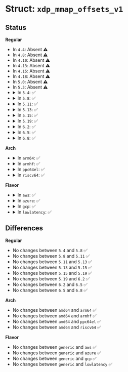 # Struct: <code>xdp_mmap_offsets_v1</code>

## Status
<b>Regular</b>
<ul>
<li>
In <code>4.4</code>: Absent ⚠️
</li>
<li>
In <code>4.8</code>: Absent ⚠️
</li>
<li>
In <code>4.10</code>: Absent ⚠️
</li>
<li>
In <code>4.13</code>: Absent ⚠️
</li>
<li>
In <code>4.15</code>: Absent ⚠️
</li>
<li>
In <code>4.18</code>: Absent ⚠️
</li>
<li>
In <code>5.0</code>: Absent ⚠️
</li>
<li>
In <code>5.3</code>: Absent ⚠️
</li>
<li>
<details>
<summary>In <code>5.4</code>: ✅</summary>

```c
struct xdp_mmap_offsets_v1 {
    struct xdp_ring_offset_v1 rx;
    struct xdp_ring_offset_v1 tx;
    struct xdp_ring_offset_v1 fr;
    struct xdp_ring_offset_v1 cr;
};
```
</details>
</li>
<li>
<details>
<summary>In <code>5.8</code>: ✅</summary>

```c
struct xdp_mmap_offsets_v1 {
    struct xdp_ring_offset_v1 rx;
    struct xdp_ring_offset_v1 tx;
    struct xdp_ring_offset_v1 fr;
    struct xdp_ring_offset_v1 cr;
};
```
</details>
</li>
<li>
<details>
<summary>In <code>5.11</code>: ✅</summary>

```c
struct xdp_mmap_offsets_v1 {
    struct xdp_ring_offset_v1 rx;
    struct xdp_ring_offset_v1 tx;
    struct xdp_ring_offset_v1 fr;
    struct xdp_ring_offset_v1 cr;
};
```
</details>
</li>
<li>
<details>
<summary>In <code>5.13</code>: ✅</summary>

```c
struct xdp_mmap_offsets_v1 {
    struct xdp_ring_offset_v1 rx;
    struct xdp_ring_offset_v1 tx;
    struct xdp_ring_offset_v1 fr;
    struct xdp_ring_offset_v1 cr;
};
```
</details>
</li>
<li>
<details>
<summary>In <code>5.15</code>: ✅</summary>

```c
struct xdp_mmap_offsets_v1 {
    struct xdp_ring_offset_v1 rx;
    struct xdp_ring_offset_v1 tx;
    struct xdp_ring_offset_v1 fr;
    struct xdp_ring_offset_v1 cr;
};
```
</details>
</li>
<li>
<details>
<summary>In <code>5.19</code>: ✅</summary>

```c
struct xdp_mmap_offsets_v1 {
    struct xdp_ring_offset_v1 rx;
    struct xdp_ring_offset_v1 tx;
    struct xdp_ring_offset_v1 fr;
    struct xdp_ring_offset_v1 cr;
};
```
</details>
</li>
<li>
<details>
<summary>In <code>6.2</code>: ✅</summary>

```c
struct xdp_mmap_offsets_v1 {
    struct xdp_ring_offset_v1 rx;
    struct xdp_ring_offset_v1 tx;
    struct xdp_ring_offset_v1 fr;
    struct xdp_ring_offset_v1 cr;
};
```
</details>
</li>
<li>
<details>
<summary>In <code>6.5</code>: ✅</summary>

```c
struct xdp_mmap_offsets_v1 {
    struct xdp_ring_offset_v1 rx;
    struct xdp_ring_offset_v1 tx;
    struct xdp_ring_offset_v1 fr;
    struct xdp_ring_offset_v1 cr;
};
```
</details>
</li>
<li>
<details>
<summary>In <code>6.8</code>: ✅</summary>

```c
struct xdp_mmap_offsets_v1 {
    struct xdp_ring_offset_v1 rx;
    struct xdp_ring_offset_v1 tx;
    struct xdp_ring_offset_v1 fr;
    struct xdp_ring_offset_v1 cr;
};
```
</details>
</li>
</ul>
<b>Arch</b>
<ul>
<li>
<details>
<summary>In <code>arm64</code>: ✅</summary>

```c
struct xdp_mmap_offsets_v1 {
    struct xdp_ring_offset_v1 rx;
    struct xdp_ring_offset_v1 tx;
    struct xdp_ring_offset_v1 fr;
    struct xdp_ring_offset_v1 cr;
};
```
</details>
</li>
<li>
<details>
<summary>In <code>armhf</code>: ✅</summary>

```c
struct xdp_mmap_offsets_v1 {
    struct xdp_ring_offset_v1 rx;
    struct xdp_ring_offset_v1 tx;
    struct xdp_ring_offset_v1 fr;
    struct xdp_ring_offset_v1 cr;
};
```
</details>
</li>
<li>
<details>
<summary>In <code>ppc64el</code>: ✅</summary>

```c
struct xdp_mmap_offsets_v1 {
    struct xdp_ring_offset_v1 rx;
    struct xdp_ring_offset_v1 tx;
    struct xdp_ring_offset_v1 fr;
    struct xdp_ring_offset_v1 cr;
};
```
</details>
</li>
<li>
<details>
<summary>In <code>riscv64</code>: ✅</summary>

```c
struct xdp_mmap_offsets_v1 {
    struct xdp_ring_offset_v1 rx;
    struct xdp_ring_offset_v1 tx;
    struct xdp_ring_offset_v1 fr;
    struct xdp_ring_offset_v1 cr;
};
```
</details>
</li>
</ul>
<b>Flavor</b>
<ul>
<li>
<details>
<summary>In <code>aws</code>: ✅</summary>

```c
struct xdp_mmap_offsets_v1 {
    struct xdp_ring_offset_v1 rx;
    struct xdp_ring_offset_v1 tx;
    struct xdp_ring_offset_v1 fr;
    struct xdp_ring_offset_v1 cr;
};
```
</details>
</li>
<li>
<details>
<summary>In <code>azure</code>: ✅</summary>

```c
struct xdp_mmap_offsets_v1 {
    struct xdp_ring_offset_v1 rx;
    struct xdp_ring_offset_v1 tx;
    struct xdp_ring_offset_v1 fr;
    struct xdp_ring_offset_v1 cr;
};
```
</details>
</li>
<li>
<details>
<summary>In <code>gcp</code>: ✅</summary>

```c
struct xdp_mmap_offsets_v1 {
    struct xdp_ring_offset_v1 rx;
    struct xdp_ring_offset_v1 tx;
    struct xdp_ring_offset_v1 fr;
    struct xdp_ring_offset_v1 cr;
};
```
</details>
</li>
<li>
<details>
<summary>In <code>lowlatency</code>: ✅</summary>

```c
struct xdp_mmap_offsets_v1 {
    struct xdp_ring_offset_v1 rx;
    struct xdp_ring_offset_v1 tx;
    struct xdp_ring_offset_v1 fr;
    struct xdp_ring_offset_v1 cr;
};
```
</details>
</li>
</ul>

## Differences
<b>Regular</b>
<ul>
<li>
No changes between <code>5.4</code> and <code>5.8</code> ✅
</li>
<li>
No changes between <code>5.8</code> and <code>5.11</code> ✅
</li>
<li>
No changes between <code>5.11</code> and <code>5.13</code> ✅
</li>
<li>
No changes between <code>5.13</code> and <code>5.15</code> ✅
</li>
<li>
No changes between <code>5.15</code> and <code>5.19</code> ✅
</li>
<li>
No changes between <code>5.19</code> and <code>6.2</code> ✅
</li>
<li>
No changes between <code>6.2</code> and <code>6.5</code> ✅
</li>
<li>
No changes between <code>6.5</code> and <code>6.8</code> ✅
</li>
</ul>
<b>Arch</b>
<ul>
<li>
No changes between <code>amd64</code> and <code>arm64</code> ✅
</li>
<li>
No changes between <code>amd64</code> and <code>armhf</code> ✅
</li>
<li>
No changes between <code>amd64</code> and <code>ppc64el</code> ✅
</li>
<li>
No changes between <code>amd64</code> and <code>riscv64</code> ✅
</li>
</ul>
<b>Flavor</b>
<ul>
<li>
No changes between <code>generic</code> and <code>aws</code> ✅
</li>
<li>
No changes between <code>generic</code> and <code>azure</code> ✅
</li>
<li>
No changes between <code>generic</code> and <code>gcp</code> ✅
</li>
<li>
No changes between <code>generic</code> and <code>lowlatency</code> ✅
</li>
</ul>
